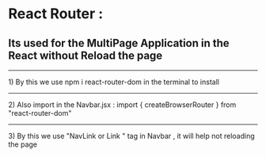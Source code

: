   <h1>React Router : </h1>
     <h2>Its used for the MultiPage Application in the React without Reload the page </h2>
     <hr />
     1) By this we use npm i react-router-dom in the terminal to install
      <hr />
     2)  Also import in the Navbar.jsx : import { createBrowserRouter } from "react-router-dom"
     <hr />
     3) By this we use "NavLink or Link " tag in Navbar , it will help not reloading the page